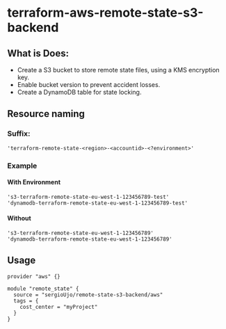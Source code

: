 # terraform-aws-remote-state-s3-backend

## What is Does:

- Create a S3 bucket to store remote state files, using a KMS encryption key.
- Enable bucket version to prevent accident losses.
- Create a DynamoDB table for state locking.

## Resource naming

### Suffix:

    'terraform-remote-state-<region>-<accountid>-<?environment>'

### Example

#### With Environment

    's3-terraform-remote-state-eu-west-1-123456789-test'
    'dynamodb-terraform-remote-state-eu-west-1-123456789-test'

#### Without

    's3-terraform-remote-state-eu-west-1-123456789'
    'dynamodb-terraform-remote-state-eu-west-1-123456789'

## Usage

```hcl
provider "aws" {}

module "remote_state" {
  source = "sergioUjo/remote-state-s3-backend/aws"
  tags = {
    cost_center = "myProject"
  }
}

```
